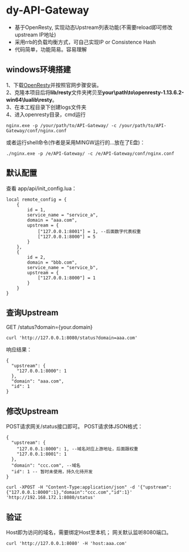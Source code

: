 # dy-API-Gateway
+ 基于OpenResty, 实现动态Upstream列表功能(不需要reload即可修改upstream IP地址)
+ 采用rrb的负载均衡方式，可自己实现IP or Consistence Hash
+ 代码简单，功能简易。容易理解  

## windows环境搭建  
1、下载[OpenResty](http://openresty.org/en/download.html)并按照官网步骤安装。  
2、克隆本项目后将**lib/resty**文件夹拷贝至**your\path\to\openresty-1.13.6.2-win64\lualib\resty**。  
3、在本工程目录下创建logs文件夹  
4、进入openresty目录，cmd运行
```
nginx.exe -p /your/path/to/API-Gateway/ -c /your/path/to/API-Gateway/conf/nginx.conf
```   
  或者运行shell命令(作者是采用MINGW运行的...放在了E盘)：
 ```
./nginx.exe -p /e/API-Gateway/ -c /e/API-Gateway/conf/nginx.conf
 ```

## 默认配置
查看 app/api/init_config.lua：
```
local remote_config = {
    {
        id = 1,
        service_name = "service_a",
        domain = "aaa.com",
        upstream = {
            ["127.0.0.1:8001"] = 1, --后面数字代表权重
            ["127.0.0.1:8000"] = 5
        }
    },
    {
        id = 2,
        domain = "bbb.com",
        service_name = "service_b",
        upstream = {
            ["127.0.0.1:8000"] = 1
        }
    }
}

```
## 查询Upstream
GET /status?domain={your.domain}
```
curl 'http://127.0.0.1:8080/status?domain=aaa.com'
```
响应结果：
```
{
  "upstream": {
    "127.0.0.1:8000": 1
  },
  "domain": "aaa.com",
  "id": 1
}
```
## 修改Upstream
POST请求网关/status接口即可。
POST请求体JSON格式：
```
{
  "upstream": {
    "127.0.0.1:8000": 1, --域名对应上游地址，后面跟权重
    "127.0.0.1:8001": 1 
  },
  "domain": "ccc.com", --域名
  "id": 1 -- 暂时未使用，持久化待开发
}
```
```
curl -XPOST -H "Content-Type:application/json" -d '{"upstream":{"127.0.0.1:8000":1},"domain":"ccc.com","id":1}' 'http://192.168.172.1:8080/status'
```

## 验证
Host即为访问的域名，需要绑定Host至本机；
网关默认监听8080端口。
```
curl 'http://127.0.0.1:8080' -H 'host:aaa.com'
```